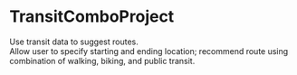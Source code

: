 # TransitComboProject
Use transit data to suggest routes.  
Allow user to specify starting and ending location; recommend route using combination of walking, biking, and public transit.
